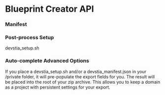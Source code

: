 # Blueprint Creator API

### Manifest

### Post-process Setup
devstia_setup.sh

### Auto-complete Advanced Options
If you place a devstia_setup.sh and/or a devstia_manifest.json in your /private folder, it will pre-populate the export fields for you. The result will be placed into the root of your zip archive. This allows you to keep a domain as a project with persistent settings for your export. 
